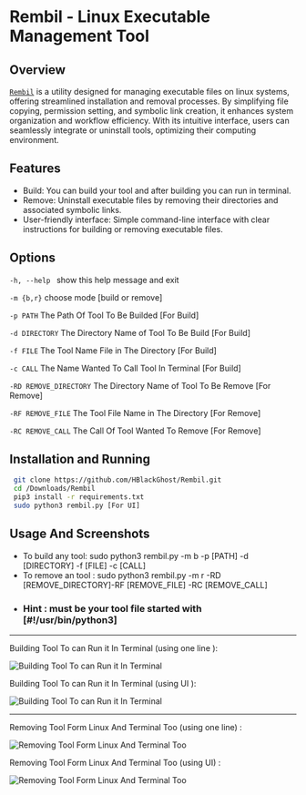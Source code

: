 # Rembil - Linux Executable Management Tool
## Overview
 [`Rembil`](https://github.com/HBlackGhost/Rembil.git) is a utility designed for managing executable files on linux systems, offering streamlined installation
and removal processes. By simplifying file copying, permission setting, and symbolic link creation, it enhances
system organization and workflow efficiency. With its intuitive interface, users can seamlessly integrate or
uninstall tools, optimizing their computing environment.
## Features
- Build:  You can build your tool and after building you can run in terminal.
- Remove: Uninstall executable files by removing their directories and associated symbolic links.
- User-friendly interface: Simple command-line interface with clear instructions for building or removing executable files.
## Options 
  `-h, --help `        show this help message and exit
  
  `-m {b,r}`            choose mode [build or remove]
  
  `-p PATH`             The Path Of Tool To Be Builded [For Build]
  
`-d DIRECTORY`          The Directory Name of Tool To Be Build [For Build]
  
 `-f FILE`              The Tool Name File in The Directory [For Build]
  
`-c CALL`               The Name Wanted To Call Tool In Terminal [For Build]
  
`-RD REMOVE_DIRECTORY`  The Directory Name of Tool To Be Remove [For Remove]
  
`-RF REMOVE_FILE`       The Tool File Name in The Directory [For Remove]
  
 `-RC REMOVE_CALL`      The Call Of Tool Wanted To Remove [For Remove]
## Installation and Running
```bash
 git clone https://github.com/HBlackGhost/Rembil.git
 cd /Downloads/Rembil
 pip3 install -r requirements.txt
 sudo python3 rembil.py [For UI]
```
## Usage And Screenshots
- To build any tool: sudo python3 rembil.py -m b -p [PATH] -d [DIRECTORY] -f [FILE] -c [CALL]
- To remove an tool : sudo python3 rembil.py -m r -RD [REMOVE_DIRECTORY]-RF [REMOVE_FILE] -RC [REMOVE_CALL]
- ### Hint : must be your tool file started with [#!/usr/bin/python3]

 ------------------------------------------------------------------------------------------------------------

  Building Tool To can Run it In Terminal (using one line ):
  
  ![Building Tool To can Run it In Terminal](https://imgur.com/GVZsYQ4.gif)

   Building Tool To can Run it In Terminal (using UI ):

  ![Building Tool To can Run it In Terminal](https://imgur.com/2KJJNZo.gif)

  -----------------------------------------------------------------------------------------------------------
  

  Removing Tool Form Linux And Terminal Too (using one line) :
  
  ![Removing Tool Form Linux And Terminal Too](https://imgur.com/w2An5PT.gif)

  Removing Tool Form Linux And Terminal Too (using UI) :
  
  ![Removing Tool Form Linux And Terminal Too](https://imgur.com/FPtlX7u.gif)

 
  
  

